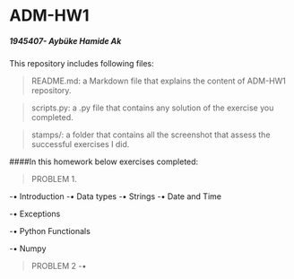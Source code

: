 # ADM-HW1
##### 1945407- Aybüke Hamide Ak

This repository includes following files:

> README.md: a Markdown file that explains the content of ADM-HW1 repository.

> scripts.py: a .py file that contains any solution of the exercise you completed. 

> stamps/: a folder that contains all the screenshot that assess the successful exercises I did. 

####In this homework below exercises completed:

>PROBLEM 1.

-• Introduction
-• Data types
-• Strings
-• Date and Time

-• Exceptions

-• Python Functionals

-• Numpy

>PROBLEM 2
-• 



